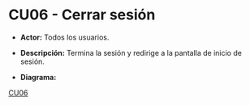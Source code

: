 # CU06 - Cerrar sesión
+ **Actor:** Todos los usuarios.
+ **Descripción:** Termina la sesión y redirige a la pantalla de inicio de sesión.

+ **Diagrama:**

[CU06](diagramas/CU06.png)
